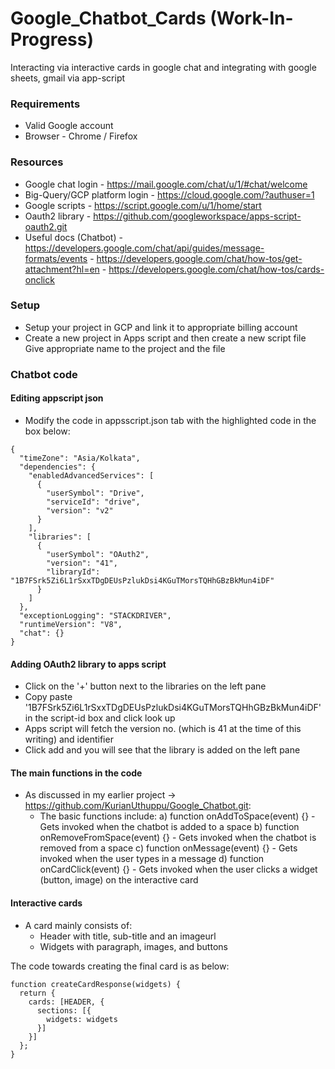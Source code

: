 # Google_Chatbot_Cards (Work-In-Progress)
Interacting via interactive cards in google chat and integrating with google sheets, gmail via app-script

### Requirements
* Valid Google account
* Browser - Chrome / Firefox

### Resources
- Google chat login - https://mail.google.com/chat/u/1/#chat/welcome  
- Big-Query/GCP platform login - https://cloud.google.com/?authuser=1  
- Google scripts - https://script.google.com/u/1/home/start  
- Oauth2 library - https://github.com/googleworkspace/apps-script-oauth2.git
- Useful docs (Chatbot) - https://developers.google.com/chat/api/guides/message-formats/events
                        - https://developers.google.com/chat/how-tos/get-attachment?hl=en
                        - https://developers.google.com/chat/how-tos/cards-onclick

### Setup
- Setup your project in GCP and link it to appropriate billing account
- Create a new project in Apps script and then create a new script file
  Give appropriate name to the project and the file

### Chatbot code
#### Editing appscript json
- Modify the code in appsscript.json tab with the highlighted code in the box below:
```
{
  "timeZone": "Asia/Kolkata",
  "dependencies": {
    "enabledAdvancedServices": [
      {
        "userSymbol": "Drive",
        "serviceId": "drive",
        "version": "v2"
      }
    ],
    "libraries": [
      {
        "userSymbol": "OAuth2",
        "version": "41",
        "libraryId": "1B7FSrk5Zi6L1rSxxTDgDEUsPzlukDsi4KGuTMorsTQHhGBzBkMun4iDF"
      }
    ]
  },
  "exceptionLogging": "STACKDRIVER",
  "runtimeVersion": "V8",
  "chat": {}
}
```
#### Adding OAuth2 library to apps script
- Click on the '+' button next to the libraries on the left pane
- Copy paste '1B7FSrk5Zi6L1rSxxTDgDEUsPzlukDsi4KGuTMorsTQHhGBzBkMun4iDF' in the script-id box and click look up
- Apps script will fetch the version no. (which is 41 at the time of this writing) and identifier
- Click add and you will see that the library is added on the left pane

#### The main functions in the code
- As discussed in my earlier project -> https://github.com/KurianUthuppu/Google_Chatbot.git:
  - The basic functions include:
     a) function onAddToSpace(event) {}
        - Gets invoked when the chatbot is added to a space
     b) function onRemoveFromSpace(event) {}
        - Gets invoked when the chatbot is removed from a space
     c) function onMessage(event) {}
        - Gets invoked when the user types in a message
     d) function onCardClick(event) {}
        - Gets invoked when the user clicks a widget (button, image) on the interactive card

#### Interactive cards
- A card mainly consists of:
  - Header with title, sub-title and an imageurl
  - Widgets with paragraph, images, and buttons

The code towards creating the final card is as below:
```
function createCardResponse(widgets) {
  return {
    cards: [HEADER, {
      sections: [{
        widgets: widgets
      }]
    }]
  };
}
```
